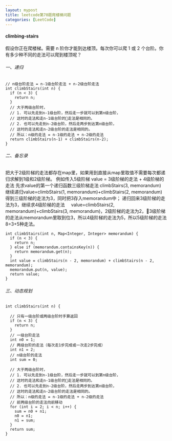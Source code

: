 ```yaml
---
layout: mypost
title: leetcode第70题爬楼梯问题
categories: [LeetCode]
---
```


#### climbing-stairs
假设你正在爬楼梯。需要 n 阶你才能到达楼顶。每次你可以爬 1 或 2 个台阶。你有多少种不同的走法可以爬到楼顶呢？

###### 一、递归
```
// n级台阶走法 = n-1级台阶走法 + n-2级台阶走法
int climbStairs(int n) {
  if (n < 3) {
    return n;
  }
  // 大于两级台阶时，
  // 1. 可以先走到n-1级台阶，然后走一步就可以到第n级台阶，
  // 这时的走法和走n-1级台阶的走法是相同的。
  // 2. 也可以先走到n-2级台阶，然后走两步到达第n级台阶，
  // 这时的走法和走n-2级台阶的走法是相同的。
  // 所以：n级的走法 = n-1级的走法 + n-2级的走法
  return climbStairs(n-1) + climbStairs(n-2);
}

```
###### 二、备忘录
把大于2级阶梯的走法都存在map里，如果用到直接从map里取值不需要每次都递归求解到1级和2级阶梯。
例如传入5级阶梯 value = 3级阶梯的走法 + 4级阶梯的走法
先求value的第一个递归函数三级阶梯走法 climbStairs(3, memorandum)
&nbsp; &nbsp; 继续递归value=climbStairs(1, memorandum)+climbStairs(2, memorandum)得到三级阶梯的走法为3，同时把3存入memorandum中；
递归回来3级阶梯的走法为3，继续求4级阶梯的走法
&nbsp; &nbsp; value=climbStairs(2, memorandum)+climbStairs(3, memorandum)，2级阶梯的走法为2，3级阶梯的走法从memorandum里取到位3，所以4级阶梯的走法为5，所以5级阶梯的走法8=3+5种走法。

```
int climbStairs(int n, Map<Integer, Integer> memorandum) {
  if (n < 3) {
    return n;
  } else if (memorandum.containsKey(n)) {
    return memorandum.get(n);
  }
  int value = climbStairs(n - 2, memorandum) + climbStairs(n - 2, memorandum);
  memorandum.put(n, value);
  return value;
}
```
###### 三、动态规划
```
int climbStairs(int n) {

  // 只有一级台阶或两级台阶时手算返回
  if (n < 3) {
    return n;
  }
  // 一级台阶走法
  int n0 = 1;
  // 两级台阶的走法（每次走1步完成或一次走2步完成）
  int n1 = 2;
  // n级台阶的走法
  int sum = 0;

  // 大于两级台阶时，
  // 1. 可以先走到n-1级台阶，然后走一步就可以到第n级台阶，
  // 这时的走法和走n-1级台阶的走法是相同的。
  // 2. 也可以先走到n-2级台阶，然后走两步到达第n级台阶，
  // 这时的走法和走n-2级台阶的走法是相同的。
  // 所以：n级的走法 = n-1级的走法 + n-2级的走法
  // 前两级台阶的走法向前移动
  for (int i = 2; i < n; i++) {
    sum = n0 + n1;
    n0 = n1;
    n1 = sum;
  }
  return sum;
}
```

